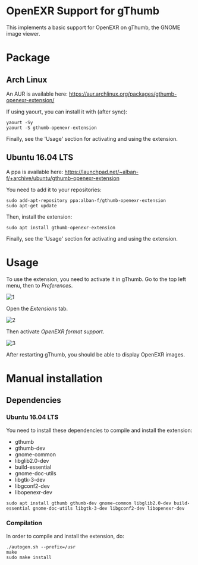 OpenEXR Support for gThumb
==========================

This implements a basic support for OpenEXR on gThumb, the GNOME image viewer.

Package
=======

Arch Linux
----------
An AUR is available here: https://aur.archlinux.org/packages/gthumb-openexr-extension/

If using yaourt, you can install it with (after sync):
```
yaourt -Sy
yaourt -S gthumb-openexr-extension
```

Finally, see the 'Usage' section for activating and using the extension.

Ubuntu 16.04 LTS
----------------
A ppa is available here: https://launchpad.net/~alban-f/+archive/ubuntu/gthumb-openexr-extension

You need to add it to your repositories:
```
sudo add-apt-repository ppa:alban-f/gthumb-openexr-extension
sudo apt-get update
```

Then, install the extension:
```
sudo apt install gthumb-openexr-extension
```

Finally, see the 'Usage' section for activating and using the extension.

Usage
=====
To use the extension, you need to activate it in gThumb.
Go to the top left menu, then to *Preferences*.

![1](https://user-images.githubusercontent.com/7930348/30781607-973502e8-a122-11e7-86e1-cd080a8b6b32.png)

Open the *Extensions* tab.

![2](https://user-images.githubusercontent.com/7930348/30781609-998478da-a122-11e7-89e5-099934c04f16.png)

Then activate *OpenEXR format support*.

![3](https://user-images.githubusercontent.com/7930348/30781612-9ae9e9c6-a122-11e7-9c06-e8da3a114571.png)

After restarting gThumb, you should be able to display OpenEXR images.

Manual installation
===================

Dependencies
------------

### Ubuntu 16.04 LTS
You need to install these dependencies to compile and install the extension:
* gthumb
* gthumb-dev
* gnome-common
* libglib2.0-dev
* build-essential
* gnome-doc-utils
* libgtk-3-dev
* libgconf2-dev
* libopenexr-dev

```
sudo apt install gthumb gthumb-dev gnome-common libglib2.0-dev build-essential gnome-doc-utils libgtk-3-dev libgconf2-dev libopenexr-dev
```

### Compilation
In order to compile and install the extension, do:

```
./autogen.sh --prefix=/usr
make
sudo make install
```
